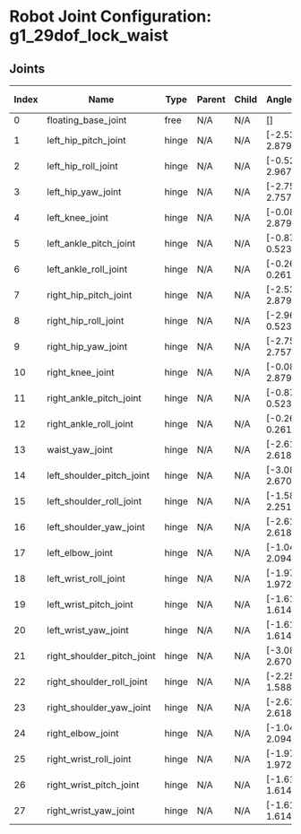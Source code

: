 # Robot Joint Configuration: g1_29dof_lock_waist

## Joints

| Index | Name | Type | Parent | Child | Angle Limits | Force Limits |
|---|---|---|---|---|---|---|
| 0 | floating_base_joint | free | N/A | N/A | [] | [] |
| 1 | left_hip_pitch_joint | hinge | N/A | N/A | [-2.5307, 2.8798] | [-88.0, 88.0] |
| 2 | left_hip_roll_joint | hinge | N/A | N/A | [-0.5236, 2.9671] | [-88.0, 88.0] |
| 3 | left_hip_yaw_joint | hinge | N/A | N/A | [-2.7576, 2.7576] | [-88.0, 88.0] |
| 4 | left_knee_joint | hinge | N/A | N/A | [-0.087267, 2.8798] | [-139.0, 139.0] |
| 5 | left_ankle_pitch_joint | hinge | N/A | N/A | [-0.87267, 0.5236] | [-50.0, 50.0] |
| 6 | left_ankle_roll_joint | hinge | N/A | N/A | [-0.2618, 0.2618] | [-50.0, 50.0] |
| 7 | right_hip_pitch_joint | hinge | N/A | N/A | [-2.5307, 2.8798] | [-88.0, 88.0] |
| 8 | right_hip_roll_joint | hinge | N/A | N/A | [-2.9671, 0.5236] | [-88.0, 88.0] |
| 9 | right_hip_yaw_joint | hinge | N/A | N/A | [-2.7576, 2.7576] | [-88.0, 88.0] |
| 10 | right_knee_joint | hinge | N/A | N/A | [-0.087267, 2.8798] | [-139.0, 139.0] |
| 11 | right_ankle_pitch_joint | hinge | N/A | N/A | [-0.87267, 0.5236] | [-50.0, 50.0] |
| 12 | right_ankle_roll_joint | hinge | N/A | N/A | [-0.2618, 0.2618] | [-50.0, 50.0] |
| 13 | waist_yaw_joint | hinge | N/A | N/A | [-2.618, 2.618] | [-88.0, 88.0] |
| 14 | left_shoulder_pitch_joint | hinge | N/A | N/A | [-3.0892, 2.6704] | [-25.0, 25.0] |
| 15 | left_shoulder_roll_joint | hinge | N/A | N/A | [-1.5882, 2.2515] | [-25.0, 25.0] |
| 16 | left_shoulder_yaw_joint | hinge | N/A | N/A | [-2.618, 2.618] | [-25.0, 25.0] |
| 17 | left_elbow_joint | hinge | N/A | N/A | [-1.0472, 2.0944] | [-25.0, 25.0] |
| 18 | left_wrist_roll_joint | hinge | N/A | N/A | [-1.97222, 1.97222] | [-25.0, 25.0] |
| 19 | left_wrist_pitch_joint | hinge | N/A | N/A | [-1.61443, 1.61443] | [-5.0, 5.0] |
| 20 | left_wrist_yaw_joint | hinge | N/A | N/A | [-1.61443, 1.61443] | [-5.0, 5.0] |
| 21 | right_shoulder_pitch_joint | hinge | N/A | N/A | [-3.0892, 2.6704] | [-25.0, 25.0] |
| 22 | right_shoulder_roll_joint | hinge | N/A | N/A | [-2.2515, 1.5882] | [-25.0, 25.0] |
| 23 | right_shoulder_yaw_joint | hinge | N/A | N/A | [-2.618, 2.618] | [-25.0, 25.0] |
| 24 | right_elbow_joint | hinge | N/A | N/A | [-1.0472, 2.0944] | [-25.0, 25.0] |
| 25 | right_wrist_roll_joint | hinge | N/A | N/A | [-1.97222, 1.97222] | [-25.0, 25.0] |
| 26 | right_wrist_pitch_joint | hinge | N/A | N/A | [-1.61443, 1.61443] | [-5.0, 5.0] |
| 27 | right_wrist_yaw_joint | hinge | N/A | N/A | [-1.61443, 1.61443] | [-5.0, 5.0] |

